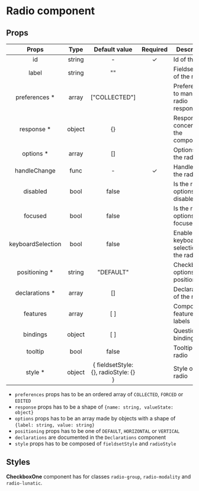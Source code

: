 # Radio component

## Props

|       Props       |  Type  |             Default value             | Required | Description                            |
| :---------------: | :----: | :-----------------------------------: | :------: | -------------------------------------- |
|        id         | string |                   -                   |    ✓     | Id of the radio                        |
|       label       | string |                  ""                   |          | Fieldset label of the radio            |
|  preferences \*   | array  |             ["COLLECTED"]             |          | Preferences to manage radio response   |
|    response \*    | object |                  {}                   |          | Response concerned by the component    |
|    options \*     | array  |                  []                   |          | Options of the radio                   |
|   handleChange    |  func  |                   -                   |    ✓     | Handler of the radio                   |
|     disabled      |  bool  |                 false                 |          | Is the radio options disabled          |
|      focused      |  bool  |                 false                 |          | Is the radio options focused           |
| keyboardSelection |  bool  |                 false                 |          | Enable keyboard selection of the radio |
|  positioning \*   | string |               "DEFAULT"               |          | Checkbox options positioning           |
|  declarations \*  | array  |                  []                   |          | Declarations of the radio              |
|     features      | array  |                  [ ]                  |          | Component features for labels          |
|     bindings      | object |                  [ ]                  |          | Questionnaire bindings                 |
|      tooltip      |  bool  |                 false                 |          | Tooltip of the radio                   |
|     style \*      | object | { fieldsetStyle: {}, radioStyle: {} } |          | Style of the radio                     |

- `preferences` props has to be an ordered array of `COLLECTED`, `FORCED` or `EDITED`
- `response` props has to be a shape of `{name: string, valueState: object}`
- `options` props has to be an array made by objects with a shape of `{label: string, value: string}`
- `positioning` props has to be one of `DEFAULT`, `HORIZONTAL` or `VERTICAL`
- `declarations` are documented in the `Declarations` component
- `style` props has to be composed of `fieldsetStyle` and `radioStyle`

## Styles

**CheckboxOne** component has for classes `radio-group`, `radio-modality` and `radio-lunatic`.
